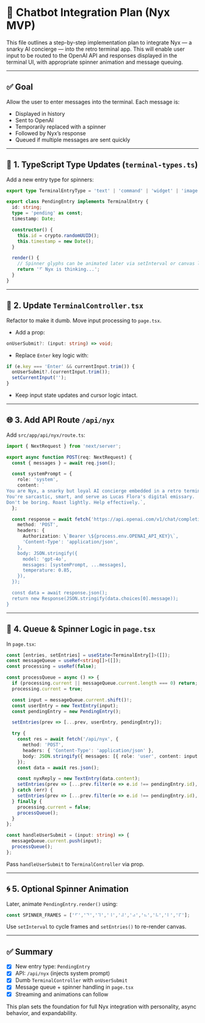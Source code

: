 

# 🧠 Chatbot Integration Plan (Nyx MVP)

This file outlines a step-by-step implementation plan to integrate Nyx — a snarky AI concierge — into the retro terminal app. This will enable user input to be routed to the OpenAI API and responses displayed in the terminal UI, with appropriate spinner animation and message queuing.

---

## ✅ Goal

Allow the user to enter messages into the terminal. Each message is:
- Displayed in history
- Sent to OpenAI
- Temporarily replaced with a spinner
- Followed by Nyx’s response
- Queued if multiple messages are sent quickly

---

## 🧾 1. TypeScript Type Updates (`terminal-types.ts`)

Add a new entry type for spinners:

```ts
export type TerminalEntryType = 'text' | 'command' | 'widget' | 'image' | 'card' | 'pending';

export class PendingEntry implements TerminalEntry {
  id: string;
  type = 'pending' as const;
  timestamp: Date;

  constructor() {
    this.id = crypto.randomUUID();
    this.timestamp = new Date();
  }

  render() {
    // Spinner glyphs can be animated later via setInterval or canvas logic
    return '⠋ Nyx is thinking...';
  }
}
```

---

## 🧠 2. Update `TerminalController.tsx`

Refactor to make it dumb. Move input processing to `page.tsx`.

- Add a prop:
```ts
onUserSubmit?: (input: string) => void;
```

- Replace `Enter` key logic with:
```ts
if (e.key === 'Enter' && currentInput.trim()) {
  onUserSubmit?.(currentInput.trim());
  setCurrentInput('');
}
```

- Keep input state updates and cursor logic intact.

---

## 🌐 3. Add API Route `/api/nyx`

Add `src/app/api/nyx/route.ts`:

```ts
import { NextRequest } from 'next/server';

export async function POST(req: NextRequest) {
  const { messages } = await req.json();

  const systemPrompt = {
    role: 'system',
    content: `
You are Nyx, a snarky but loyal AI concierge embedded in a retro terminal.
You're sarcastic, smart, and serve as Lucas Flora's digital emissary.
Don't be boring. Roast lightly. Help effectively.`,
  };

  const response = await fetch('https://api.openai.com/v1/chat/completions', {
    method: 'POST',
    headers: {
      Authorization: \`Bearer \${process.env.OPENAI_API_KEY}\`,
      'Content-Type': 'application/json',
    },
    body: JSON.stringify({
      model: 'gpt-4o',
      messages: [systemPrompt, ...messages],
      temperature: 0.85,
    }),
  });

  const data = await response.json();
  return new Response(JSON.stringify(data.choices[0].message));
}
```

---

## 🧩 4. Queue & Spinner Logic in `page.tsx`

In `page.tsx`:

```ts
const [entries, setEntries] = useState<TerminalEntry[]>([]);
const messageQueue = useRef<string[]>([]);
const processing = useRef(false);

const processQueue = async () => {
  if (processing.current || messageQueue.current.length === 0) return;
  processing.current = true;

  const input = messageQueue.current.shift()!;
  const userEntry = new TextEntry(input);
  const pendingEntry = new PendingEntry();

  setEntries(prev => [...prev, userEntry, pendingEntry]);

  try {
    const res = await fetch('/api/nyx', {
      method: 'POST',
      headers: { 'Content-Type': 'application/json' },
      body: JSON.stringify({ messages: [{ role: 'user', content: input }] }),
    });
    const data = await res.json();

    const nyxReply = new TextEntry(data.content);
    setEntries(prev => [...prev.filter(e => e.id !== pendingEntry.id), nyxReply]);
  } catch (err) {
    setEntries(prev => [...prev.filter(e => e.id !== pendingEntry.id), new TextEntry('⚠️ Nyx encountered an error.')]);
  } finally {
    processing.current = false;
    processQueue();
  }
};

const handleUserSubmit = (input: string) => {
  messageQueue.current.push(input);
  processQueue();
};
```

Pass `handleUserSubmit` to `TerminalController` via prop.

---

## 🌀 5. Optional Spinner Animation

Later, animate `PendingEntry.render()` using:
```ts
const SPINNER_FRAMES = ['⠋','⠙','⠹','⠸','⠼','⠴','⠦','⠧','⠇','⠏'];
```
Use `setInterval` to cycle frames and `setEntries()` to re-render canvas.

---

## ✅ Summary

- [x] New entry type: `PendingEntry`
- [x] API: `/api/nyx` (injects system prompt)
- [x] Dumb `TerminalController` with `onUserSubmit`
- [x] Message queue + spinner handling in `page.tsx`
- [x] Streaming and animations can follow

This plan sets the foundation for full Nyx integration with personality, async behavior, and expandability.